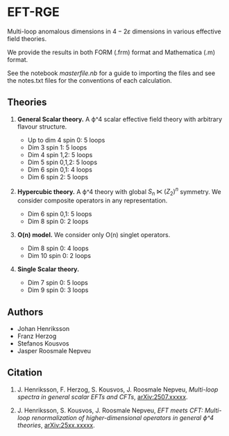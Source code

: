 # EFT-RGE

Multi-loop anomalous dimensions in $4-2 \varepsilon$ dimensions in various effective field theories. 

We provide the results in both FORM (.frm) format and Mathematica (.m) format.

See the notebook _masterfile.nb_ for a guide to importing the files and see the notes.txt files for the conventions of each calculation.

## Theories

1. **General Scalar theory.** A ϕ^4 scalar effective field theory with arbitrary flavour structure.
   - Up to dim 4 spin 0: 5 loops
   - Dim 3 spin 1: 5 loops
   - Dim 4 spin 1,2: 5 loops
   - Dim 5 spin 0,1,2: 5 loops
   - Dim 6 spin 0,1: 4 loops
   - Dim 6 spin 2: 5 loops

3. **Hypercubic theory.** A ϕ^4 theory with global $S_n \ltimes (Z_2)^n$ symmetry. We consider composite operators in any representation.
   - Dim 6 spin 0,1: 5 loops
   - Dim 8 spin 0: 2 loops

5. **O(n) model.** We consider only O(n) singlet operators.
   - Dim 8 spin 0: 4 loops
   - Dim 10 spin 0: 2 loops

7. **Single Scalar theory.**
   - Dim 7 spin 0: 5 loops
   - Dim 9 spin 0: 3 loops

## Authors
* Johan Henriksson
* Franz Herzog
* Stefanos Kousvos
* Jasper Roosmale Nepveu

## Citation

1. J. Henriksson, F. Herzog, S. Kousvos, J. Roosmale Nepveu, _Multi-loop spectra in general scalar EFTs and CFTs_, [arXiv:2507.xxxxx](https://arxiv.org/pdf/2507.xxxxx.pdf). 

2. J. Henriksson, S. Kousvos, J. Roosmale Nepveu, _EFT meets CFT: Multi-loop renormalization of higher-dimensional operators in general ϕ^4 theories_,
[arXiv:25xx.xxxxx](https://arxiv.org/pdf/25xx.xxxxx.pdf). 
